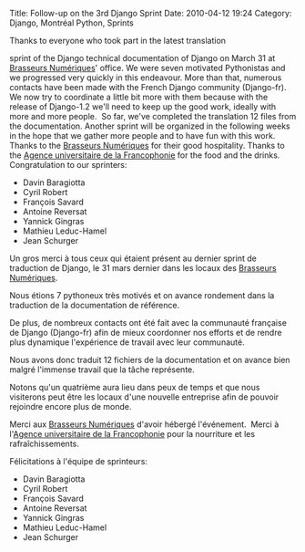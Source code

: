 Title: Follow-up on the 3rd Django Sprint
Date: 2010-04-12 19:24
Category: Django, Montréal Python, Sprints

<!--:en-->Thanks to everyone who took part in the latest translation
sprint of the Django technical documentation of Django on March 31 at
[Brasseurs Numériques][]' office. We were seven motivated Pythonistas
and we progressed very quickly in this endeavour. More than that,
numerous contacts have been made with the French Django community
(Django-fr).  We now try to coordinate a little bit more with them
because with the release of Django-1.2 we'll need to keep up the good
work, ideally with more and more people.  So far, we've completed the
translation 12 files from the documentation. Another sprint will be
organized in the following weeks in the hope that we gather more people
and to have fun with this work. Thanks to the [Brasseurs Numériques][]
for their good hospitality. Thanks to the [Agence universitaire de la
Francophonie][] for the food and the drinks. Congratulation to our
sprinters:

-   Davin Baragiotta
-   Cyril Robert
-   François Savard
-   Antoine Reversat
-   Yannick Gingras
-   Mathieu Leduc-Hamel
-   Jean Schurger

<!--:--><!--:fr-->

Un gros merci à tous ceux qui étaient présent au dernier sprint de
traduction de Django, le 31 mars dernier dans les locaux des [Brasseurs
Numériques][].

Nous étions 7 pythoneux très motivés et on avance rondement dans la
traduction de la documentation de référence.

De plus, de nombreux contacts ont été fait avec la communauté française
de Django (Django-fr) afin de mieux coordonner nos efforts et de rendre
plus dynamique l'expérience de travail avec leur communauté.

Nous avons donc traduit 12 fichiers de la documentation et on avance
bien malgré l'immense travail que la tâche représente.

Notons qu'un quatrième aura lieu dans peux de temps et que nous
visiterons peut être les locaux d'une nouvelle entreprise afin de
pouvoir rejoindre encore plus de monde.

Merci aux [Brasseurs Numériques][] d'avoir hébergé l'événement.  Merci à
l'[Agence universitaire de la Francophonie][] pour la nourriture et les
rafraîchissements.

Félicitations à l'équipe de sprinteurs:

-   Davin Baragiotta
-   Cyril Robert
-   François Savard
-   Antoine Reversat
-   Yannick Gingras
-   Mathieu Leduc-Hamel
-   Jean Schurger

<!--:-->

</p>

  [Brasseurs Numériques]: http://ajah.ca
  [Agence universitaire de la Francophonie]: http://auf.org
